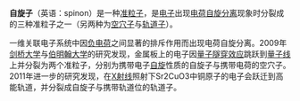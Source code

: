 **自旋子**（英语：spinon）是一种[准粒子]( https://zh.wikipedia.org/wiki/%E5%87%86%E7%B2%92%E5%AD%90 "准粒子")，是[电子]( https://zh.wikipedia.org/wiki/%E7%94%B5%E5%AD%90 "电子")出现[电荷自旋分离](https://zh.wikipedia.org/w/index.php?title=%E7%94%B5%E8%8D%B7%E8%87%AA%E6%97%8B%E5%88%86%E7%A6%BB&action=edit&redlink=1)现象时分裂成的三种准粒子之一（另两种为[空穴子]( https://zh.wikipedia.org/wiki/%E7%A9%BA%E7%A9%B4%E5%AD%90 "空穴子")与[轨道子]( https://zh.wikipedia.org/wiki/%E8%BD%A8%E9%81%93%E5%AD%90 "轨道子")）。

一维关联电子系统中因[负电荷](https://zh.wikipedia.org/wiki/%E8%B2%A0%E9%9B%BB%E8%8D%B7 "负电荷")之间显著的排斥作用而出现电荷自旋分离。2009年[剑桥大学](https://zh.wikipedia.org/wiki/%E5%89%91%E6%A1%A5%E5%A4%A7%E5%AD%A6 "剑桥大学")与[伯明翰大学](https://zh.wikipedia.org/wiki/%E4%BC%AF%E6%98%8E%E7%BF%B0%E5%A4%A7%E5%AD%A6 "伯明翰大学")的研究发现，金属板上的电子因[量子隧穿效应](https://zh.wikipedia.org/wiki/%E9%87%8F%E5%AD%90%E9%9A%A7%E7%A9%BF%E6%95%88%E5%BA%94 "量子隧穿效应")跳跃到[量子线](https://zh.wikipedia.org/wiki/%E9%87%8F%E5%AD%90%E7%BA%BF "量子线")上并分裂为两个准粒子，分别为携带电子[自旋](https://zh.wikipedia.org/wiki/%E8%87%AA%E6%97%8B "自旋")性质的自旋子与携带电荷的空穴子。2011年进一步的研究发现，在[X射线](https://zh.wikipedia.org/wiki/X%E5%B0%84%E7%BA%BF "X射线")照射下Sr2CuO3中铜原子的电子会跃迁到高能轨道，并分裂成自旋子与携带轨道位的轨道子。